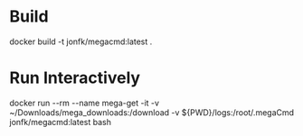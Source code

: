 
# Build

docker build -t jonfk/megacmd:latest .

# Run Interactively 

docker run --rm --name mega-get -it -v ~/Downloads/mega_downloads:/download -v ${PWD}/logs:/root/.megaCmd jonfk/megacmd:latest bash
